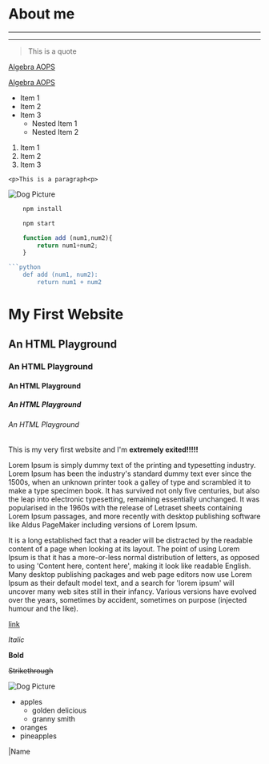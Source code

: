 <!-- Headings -->
# About me


<!-- Horizontal Rule -->

---

___

<!-- Blockquote -->
> This is a quote

<!-- Links -->
[Algebra AOPS](https://bellevue.aopsacademy.org/)

[Algebra AOPS](https://bellevue.aopsacademy.org/)

<!-- UL -->
* Item 1
* Item 2
* Item 3
    * Nested Item 1
    * Nested Item 2

<!-- OL -->
1. Item 1
1. Item 2
1. Item 3

<!-- Inline Code Block -->
`<p>This is a paragraph<p>`

<!-- Images -->
![Dog Picture](https://iso.500px.com/wp-content/uploads/2015/08/dog1_Cover-1500x1000.jpeg)

<!-- Github Markdown -->

<!-- Code Blocks -->
```bash
    npm install

    npm start
```

```javascript
    function add (num1,num2){
        return num1+num2;
    }

```python
    def add (num1, num2):
        return num1 + num2
```





# My First Website
## An HTML Playground
### An HTML Playground
#### An HTML Playground
##### An HTML Playground
###### An HTML Playground

This is my very first website and I'm **extremely exited!!!!!**

Lorem Ipsum is simply dummy text of the printing and typesetting industry. Lorem Ipsum has been the industry's standard dummy text ever since the 1500s, when an unknown printer took a galley of type and scrambled it to make a type specimen book. It has survived not only five centuries, but also the leap into electronic typesetting, remaining essentially unchanged. It was popularised in the 1960s with the release of Letraset sheets containing Lorem Ipsum passages, and more recently with desktop publishing software like Aldus PageMaker including versions of Lorem Ipsum.

It is a long established fact that a reader will be distracted by the readable content of a page when looking at its layout. The point of using Lorem Ipsum is that it has a more-or-less normal distribution of letters, as opposed to using 'Content here, content here', making it look like readable English. Many desktop publishing packages and web page editors now use Lorem Ipsum as their default model text, and a search for 'lorem ipsum' will uncover many web sites still in their infancy. Various versions have evolved over the years, sometimes by accident, sometimes on purpose (injected humour and the like).

[link](https://bellevue.aopsacademy.org/)

*Italic*

**Bold**

~~Strikethrough~~

![Dog Picture](https://images.pexels.com/photos/1108099/pexels-photo-1108099.jpeg?cs=srgb&dl=adorable-animal-breed-1108099.jpg&fm=jpg)

* apples
    * golden delicious
    * granny smith
* oranges
* pineapples

|Name
